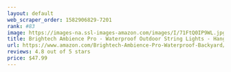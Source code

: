 ```yaml
---
layout: default 
﻿web_scraper_order: 1582906829-7201
rank: #83
image: https://images-na.ssl-images-amazon.com/images/I/71FtQ0IP9WL.jpg
title: Brightech Ambience Pro - Waterproof Outdoor String Lights - Hanging Industrial 11W Edison…
url: https://www.amazon.com/Brightech-Ambience-Pro-Waterproof-Backyard/dp/B00K0VTVTA/ref=zg_mw_hi_83?_encoding=UTF8&psc=1&refRID=DCHN01BKZ4RN4FT7PJ7H
reviews: 4.8 out of 5 stars
price: $47.99 
---
```

